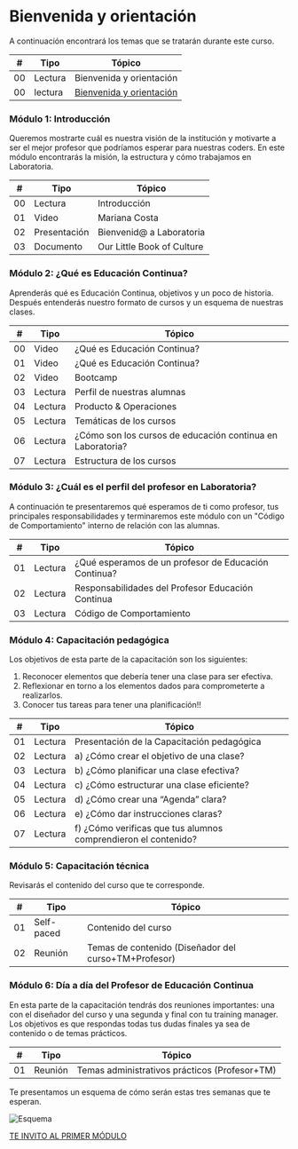 # Bienvenida y orientación

A continuación encontrará los temas que se tratarán durante este curso.

| # | Tipo | Tópico
| - | ----- | -----
| 00 | Lectura | Bienvenida y orientación
| 00 | lectura | [Bienvenida y orientación](01-bienvenida/01-paso.md)

### Módulo 1: Introducción

Queremos mostrarte cuál es nuestra visión de la institución y motivarte a ser el mejor profesor que podríamos esperar para nuestras coders. En este módulo encontrarás la misión, la estructura y cómo trabajamos en Laboratoria.


| # | Tipo | Tópico
| - | ----- | -----
| 00 | Lectura | Introducción
| 01 | Video   | Mariana Costa
| 02 | Presentación | Bienvenid@ a Laboratoria
| 03 | Documento | Our Little Book of Culture


### Módulo 2: ¿Qué es Educación Continua?

Aprenderás qué es Educación Continua, objetivos y un poco de historia. Después entenderás nuestro formato de cursos y un esquema de nuestras clases.

| # | Tipo | Tópico
| - | ----- | -----
| 00 | Video | ¿Qué es Educación Continua?
| 01 | Video | ¿Qué es Educación Continua?
| 02 | Video | Bootcamp
| 03 | Lectura | Perfil de nuestras alumnas
| 04 | Lectura | Producto & Operaciones
| 05 | Lectura | Temáticas de los cursos
| 06 | Lectura | ¿Cómo son los cursos de educación continua en Laboratoria?
| 07 | Lectura | Estructura de los cursos


### Módulo 3: ¿Cuál es el perfil del profesor en Laboratoria?

A continuación te presentaremos qué esperamos de ti como profesor, tus principales responsabilidades  y terminaremos este módulo con un "Código de Comportamiento" interno de relación con las alumnas.

| # | Tipo | Tópico
| - | ----- | -----
| 01 | Lectura | ¿Qué esperamos de un profesor de Educación Continua?
| 02 | Lectura | Responsabilidades del Profesor Educación Continua
| 03 | Lectura | Código de Comportamiento


### Módulo 4: Capacitación pedagógica

Los objetivos de esta parte de la capacitación son los siguientes:

1. Reconocer elementos que debería tener una clase para ser efectiva. 
2. Reflexionar en torno a los elementos dados para comprometerte a realizarlos. 
3. Conocer tus tareas para tener una planificación!!


| # | Tipo | Tópico
| - | ----- | -----
| 01 | Lectura | Presentación de la Capacitación pedagógica
| 02 | Lectura | a) ¿Cómo crear el objetivo de una clase?
| 03 | Lectura | b) ¿Cómo planificar una clase efectiva?
| 04 | Lectura | c) ¿Cómo estructurar una clase eficiente?
| 05 | Lectura | d) ¿Cómo crear una “Agenda” clara?
| 06 | Lectura | e) ¿Cómo dar instrucciones claras?
| 07 | Lectura | f) ¿Cómo verificas que tus alumnos comprendieron el contenido?


### Módulo 5: Capacitación técnica

Revisarás el contenido del curso que te corresponde.

| # | Tipo | Tópico
| - | ----- | -----
| 01 | Self-paced | Contenido del curso
| 02 | Reunión | Temas de contenido (Diseñador del curso+TM+Profesor)


### Módulo 6: Día a día del Profesor de Educación Continua

En esta parte de la capacitación tendrás dos reuniones importantes: una con el diseñador del curso y una segunda y final con tu training manager. Los objetivos es que respondas todas tus dudas finales ya sea de contenido o de temas prácticos.

| # | Tipo | Tópico
| - | ----- | -----
| 01 | Reunión | Temas administrativos prácticos (Profesor+TM)

Te presentamos un esquema de cómo serán estas tres semanas que te esperan.

![Esquema](Diapositiva4.JPG)

[TE INVITO AL PRIMER MÓDULO](../02-introduccion/02-paso.md)
